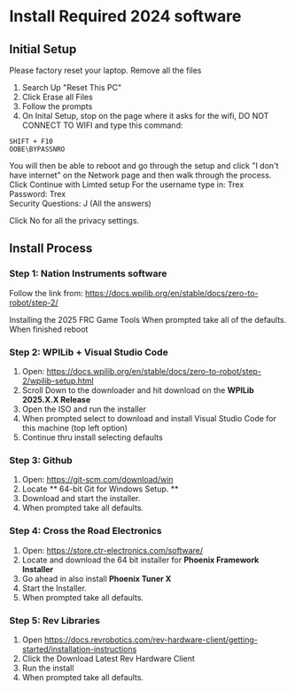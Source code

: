 # Install Required 2024 software

## Initial Setup ##
Please factory reset your laptop. Remove all the files

1) Search Up "Reset This PC"
2) Click Erase all Files
3) Follow the prompts
4) On Inital Setup, stop on the page where it asks for the wifi, DO NOT CONNECT TO WIFI and type this command:
```
SHIFT + F10
OOBE\BYPASSNRO
```
You will then be able to reboot and go through the setup and click "I don't have internet" on the Network page and then walk through the process. <br />
Click Continue with Limted setup
For the username type in: Trex <br />
Password: Trex <br />
Security Questions: J (All the answers)

Click No for all the privacy settings.

## Install Process ##

### Step 1: Nation Instruments software ####

Follow the link from:
https://docs.wpilib.org/en/stable/docs/zero-to-robot/step-2/

Installing the 2025 FRC Game Tools
When prompted take all of the defaults.
When finished reboot

### Step 2: WPILib + Visual Studio Code ###

1) Open: https://docs.wpilib.org/en/stable/docs/zero-to-robot/step-2/wpilib-setup.html
2) Scroll Down to the downloader and hit download on the **WPILib 2025.X.X Release**
3) Open the ISO and run the installer
4) When prompted select to download and install Visual Studio Code for this machine (top left option)
4) Continue thru install selecting defaults


### Step 3: Github ###

1) Open: https://git-scm.com/download/win
2) Locate ** 64-bit Git for Windows Setup. **
3) Download and start the installer.
4) When prompted take all defaults.

### Step 4: Cross the Road Electronics ###

1) Open: https://store.ctr-electronics.com/software/
2) Locate and download the 64 bit installer for **Phoenix Framework Installer**
3) Go ahead in also install **Phoenix Tuner X**
4) Start the Installer.
5) When prompted take all defaults.

### Step 5: Rev Libraries ###

1) Open https://docs.revrobotics.com/rev-hardware-client/getting-started/installation-instructions
2) Click the Download Latest Rev Hardware Client
3) Run the install
4) When prompted take all defaults.
